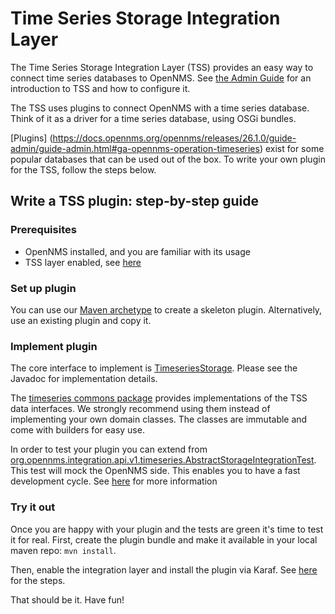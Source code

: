 # Time Series Storage Integration Layer
The Time Series Storage Integration Layer (TSS) provides an easy way to connect time series databases to OpenNMS.
See [the Admin Guide](https://docs.opennms.org/opennms/releases/26.1.0/guide-admin/guide-admin.html#ga-opennms-operation-timeseries) for an introduction to TSS and how to configure it.

The TSS uses plugins to connect OpenNMS with a time series database.
Think of it as a driver for a time series database, using OSGi bundles.

[Plugins] (https://docs.opennms.org/opennms/releases/26.1.0/guide-admin/guide-admin.html#ga-opennms-operation-timeseries) exist for some popular databases that can be used out of the box.
To write your own plugin for the TSS, follow the steps below. 

## Write a TSS plugin: step-by-step guide
### Prerequisites
* OpenNMS installed, and you are familiar with its usage
* TSS layer enabled, see [here](https://docs.opennms.org/opennms/releases/26.1.0/guide-admin/guide-admin.html#ga-opennms-operation-timeseries)

### Set up plugin
You can use our [Maven archetype](../../../../../../../../../../README.md#building-a-new-plugin) to create a skeleton plugin.
Alternatively, use an existing plugin and copy it.

### Implement plugin
The core interface to implement is [TimeseriesStorage](TimeSeriesStorage.java).
Please see the Javadoc for implementation details.

The [timeseries commons package](../../../../../../../../../../common/src/main/java/org/opennms/integration/api/v1/timeseries/immutables) provides implementations of the TSS data interfaces.
We strongly recommend using them instead of implementing your own domain classes.
The classes are immutable and come with builders for easy use.

In order to test your plugin you can extend from [org.opennms.integration.api.v1.timeseries.AbstractStorageIntegrationTest](/test-suites/tss-tests/src/main/java/org/opennms/integration/api/v1/timeseries/AbstractStorageIntegrationTest.java).
This test will mock the OpenNMS side.
This enables you to have a fast development cycle.
See [here](../../../../../../../../../../test-suites/tss-tests/README.md) for more information

### Try it out
Once you are happy with your plugin and the tests are green it's time to test it for real.
First, create the plugin bundle and make it available in your local maven repo:
`mvn install`.

Then, enable the integration layer and install the plugin via Karaf.
See [here](https://docs.opennms.org/opennms/releases/26.1.0/guide-admin/guide-admin.html#ga-opennms-operation-timeseries) for the steps.

That should be it.
Have fun!
